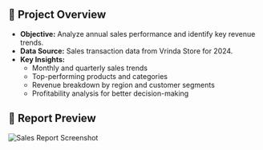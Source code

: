 ## 📌 Project Overview  
- **Objective:** Analyze annual sales performance and identify key revenue trends.  
- **Data Source:** Sales transaction data from Vrinda Store for 2024.  
- **Key Insights:**  
  - Monthly and quarterly sales trends  
  - Top-performing products and categories  
  - Revenue breakdown by region and customer segments  
  - Profitability analysis for better decision-making  
## 📸 Report Preview  
![Sales Report Screenshot](path/to/image.png)  

